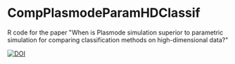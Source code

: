 # CompPlasmodeParamHDClassif
R code for the paper "When is Plasmode simulation superior to parametric simulation for comparing classification methods on high-dimensional data?"

[![DOI](https://zenodo.org/badge/852767721.svg)](https://zenodo.org/doi/10.5281/zenodo.13707472)
